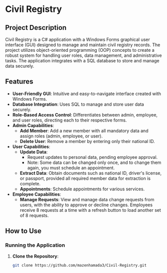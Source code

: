 # Civil Registry

## Project Description
Civil Registry is a C# application with a Windows Forms graphical user interface (GUI) designed to manage and maintain civil registry records. The project utilizes object-oriented programming (OOP) concepts to create a robust system for handling user roles, data management, and administrative tasks. The application integrates with a SQL database to store and manage data securely.

## Features
- **User-Friendly GUI**: Intuitive and easy-to-navigate interface created with Windows Forms.
- **Database Integration**: Uses SQL to manage and store user data securely.
- **Role-Based Access Control**: Differentiates between admin, employee, and user roles, directing each to their respective forms.
- **Admin Capabilities**:
  - **Add Member**: Add a new member with all mandatory data and assign roles (admin, employee, or user).
  - **Delete User**: Remove a member by entering only their national ID.
- **User Capabilities**:
  - **Update Data**: 
    - Request updates to personal data, pending employee approval.
    - Note: Some data can be changed only once, and to change them again, you must schedule an appointment.
  - **Extract Data**: Obtain documents such as national ID, driver's license, or passport, provided all required member data for extraction is complete.
  - **Appointments**: Schedule appointments for various services.
- **Employee Capabilities**:
  - **Manage Requests**: View and manage data change requests from users, with the ability to approve or decline changes. Employees receive 8 requests at a time with a refresh button to load another set of 8 requests.

## How to Use
### Running the Application
1. **Clone the Repository**:
   ```bash
   git clone https://github.com/mazenhamada3/Civil-Registry.git
